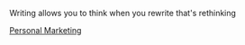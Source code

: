 Writing allows you to think when you rewrite that's rethinking


[Personal Marketing](https://perell.com/note/personal-marketing/?utm_source=pocket-app&utm_medium=share)
